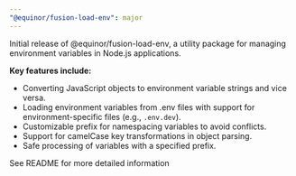```yaml
---
"@equinor/fusion-load-env": major
---
```


Initial release of @equinor/fusion-load-env, a utility package for managing environment variables in Node.js applications.

**Key features include:**

- Converting JavaScript objects to environment variable strings and vice versa.
- Loading environment variables from .env files with support for environment-specific files (e.g., `.env.dev`).
- Customizable prefix for namespacing variables to avoid conflicts.
- Support for camelCase key transformations in object parsing.
- Safe processing of variables with a specified prefix.

See README for more detailed information
